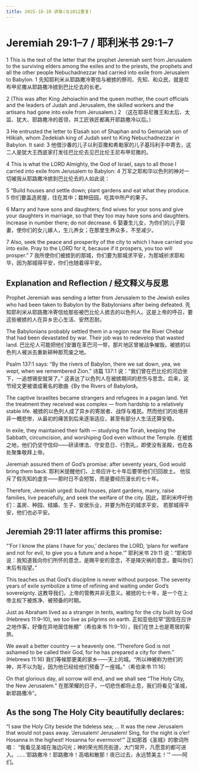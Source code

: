 ```yaml
---
title: 2025-10-10 讲章(与1012重复)
---
```

# Jeremiah 29:1–7 / 耶利米书 29:1–7

1 This is the text of the letter that the prophet Jeremiah sent from Jerusalem to the surviving elders among the exiles and to the priests, the prophets and all the other people Nebuchadnezzar had carried into exile from Jerusalem to Babylon.
1 先知耶利米从耶路撒冷寄信与被掳的祭司、先知、和众民，就是尼布甲尼撒从耶路撒冷掳到巴比伦去的长老。

2 (This was after King Jehoiachin and the queen mother, the court officials and the leaders of Judah and Jerusalem, the skilled workers and the artisans had gone into exile from Jerusalem.)
2 （这在耶哥尼雅王和太后、太监、犹大、耶路撒冷的首领，并工匠铁匠都离开耶路撒冷以后。）

3 He entrusted the letter to Elasah son of Shaphan and to Gemariah son of Hilkiah, whom Zedekiah king of Judah sent to King Nebuchadnezzar in Babylon. It said:
3 他借沙番的儿子以利亚撒和希勒家的儿子基玛利手中寄去，这二人是犹大王西底家打发往巴比伦去见巴比伦王尼布甲尼撒的。

4 This is what the LORD Almighty, the God of Israel, says to all those I carried into exile from Jerusalem to Babylon:
4 万军之耶和华以色列的神对一切被我从耶路撒冷掳到巴比伦去的人如此说：

5 “Build houses and settle down; plant gardens and eat what they produce.
5 你们要盖造房屋，住在其中；栽种田园，吃其中所产的果子。

6 Marry and have sons and daughters; find wives for your sons and give your daughters in marriage, so that they too may have sons and daughters. Increase in number there; do not decrease.
6 娶妻生儿女，为你们的儿子娶妻，使你们的女儿嫁人，生儿养女；在那里生养众多，不至减少。

7 Also, seek the peace and prosperity of the city to which I have carried you into exile. Pray to the LORD for it, because if it prospers, you too will prosper.”
7 我所使你们被掳到的那城，你们要为那城求平安，为那城祈求耶和华，因为那城得平安，你们也随着得平安。

## Explanation and Reflection / 经文释义与反思

Prophet Jeremiah was sending a letter from Jerusalem to the Jewish exiles who had been taken to Babylon by the Babylonians after being defeated.
先知耶利米从耶路撒冷寄信给那些被巴比伦人掳去的以色列人。这是上帝的呼召，要这些被掳的人在异乡忠心生活、安然忍耐。

The Babylonians probably settled them in a region near the River Chebar that had been devastated by war. Their job was to redevelop that wasted land.
巴比伦人可能把他们安置在革巴河一带，那片地区曾被战争摧毁。被掳的以色列人被派去重新耕种那荒废之地。

Psalm 137:1 says: “By the rivers of Babylon, there we sat down, yea, we wept, when we remembered Zion.”
诗篇 137:1 说：“我们曾在巴比伦的河边坐下，一追想锡安就哭了。”
这表达了以色列人在被掳期间的悲伤与思念。后来，这节经文更被谱成著名的歌曲《By the Rivers of Babylon》。

The captive Israelites became strangers and refugees in a pagan land. Yet the treatment they received was complex — from hardship to a relatively stable life.
被掳的以色列人成了异乡的寄居者、战俘与难民。然而他们的处境并非一概悲惨，从最初的痛苦到后来逐渐适应，甚至有部分人生活还算安稳。

In exile, they maintained their faith — studying the Torah, keeping the Sabbath, circumcision, and worshiping God even without the Temple.
在被掳之地，他们仍坚守信仰——研读律法、守安息日、行割礼，即使没有圣殿，也在各处聚集敬拜上帝。

Jeremiah assured them of God’s promise: after seventy years, God would bring them back.
耶利米提醒他们，上帝应许七十年后要带他们归回故土。
他驳斥了假先知的虚言——那时日不会短暂，而是要经历漫长的七十年。

Therefore, Jeremiah urged: build houses, plant gardens, marry, raise families, live peacefully, and seek the welfare of the city.
因此，耶利米呼吁他们：盖房、种园、结婚、生子、安居乐业，并要为所在的城求平安。
若那城得平安，他们也必平安。

## Jeremiah 29:11 later affirms this promise:
“‘For I know the plans I have for you,’ declares the LORD, ‘plans for welfare and not for evil, to give you a future and a hope.’”
耶利米书 29:11 说：“耶和华说：我知道我向你们所怀的意念，是赐平安的意念，不是降灾祸的意念，要叫你们末后有指望。”

This teaches us that God’s discipline is never without purpose. The seventy years of exile symbolize a time of refining and waiting under God’s sovereignty.
这教导我们，上帝的管教并非无意义。被掳的七十年，是一个在上帝主权下被炼净、被预备的时期。

Just as Abraham lived as a stranger in tents, waiting for the city built by God (Hebrews 11:9–10), we too live as pilgrims on earth.
正如亚伯拉罕“因信在应许之地作客，好像在异地居住帐棚”（希伯来书 11:9–10），我们在世上也是寄居的客旅。

We await a better country — a heavenly one. “Therefore God is not ashamed to be called their God, for he has prepared a city for them.” (Hebrews 11:16)
我们等候那更美的家乡——天上的城。“所以神被称为他们的神，并不以为耻，因为他已经给他们预备了一座城。”（希伯来书 11:16）

On that glorious day, all sorrow will end, and we shall see “The Holy City, the New Jerusalem.”
在那荣耀的日子，一切悲伤都将止息，我们将看见“圣城，新耶路撒冷”。

## As the song The Holy City beautifully declares:
“I saw the Holy City beside the tideless sea; … It was the new Jerusalem that would not pass away.
‘Jerusalem! Jerusalem! Sing, for the night is o’er! Hosanna in the highest! Hosanna for evermore!’”
正如那首《圣城》的歌词所唱：
“我看见圣城在海边闪光；神的荣光照亮街道，大门常开，凡愿意的都可进入。……‘耶路撒冷！耶路撒冷！高唱和散那！夜已过去，永远赞美主！’”
——阿们。
